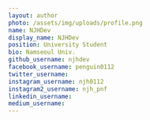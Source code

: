 ```yaml
---
layout: author
photo: /assets/img/uploads/profile.png
name: NJHDev
display_name: NJHDev
position: University Student
bio: Namseoul Univ.
github_username: njhdev
facebook_username: penguin0112
twitter_username: 
instagram_username: njh0112
instagram2_username: njh_pnf
linkedin_username: 
medium_username: 
---
```


